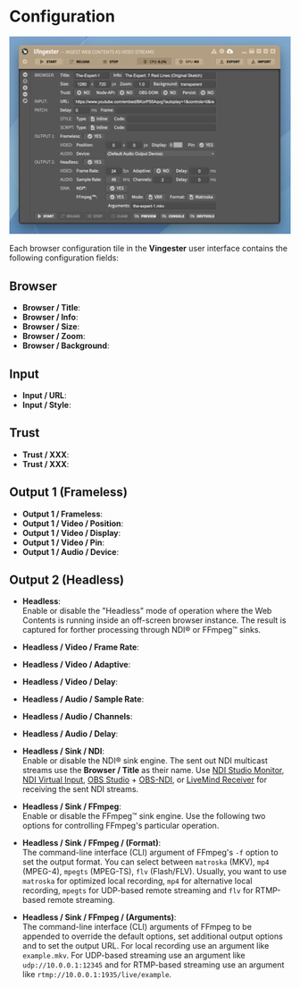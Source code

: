
Configuration
=============

![](_media/configuration.png)

Each browser configuration tile in the **Vingester** user interface contains the following
configuration fields:

Browser
-------

- **Browser / Title**:
- **Browser / Info**:
- **Browser / Size**:
- **Browser / Zoom**:
- **Browser / Background**:

Input
-----

- **Input / URL**:
- **Input / Style**:

Trust
-----

- **Trust / XXX**:
- **Trust / XXX**:

Output 1 (Frameless)
--------------------

- **Output 1 / Frameless**:
- **Output 1 / Video / Position**:
- **Output 1 / Video / Display**:
- **Output 1 / Video / Pin**:
- **Output 1 / Audio / Device**:

Output 2 (Headless)
-------------------

- **Headless**:<br/>
  Enable or disable the "Headless" mode of operation where the Web
  Contents is running inside an off-screen browser instance. The result
  is captured for forther processing through NDI&reg; or FFmpeg&trade;
  sinks.

- **Headless / Video / Frame Rate**:<br/>
- **Headless / Video / Adaptive**:<br/>
- **Headless / Video / Delay**:<br/>
- **Headless / Audio / Sample Rate**:<br/>
- **Headless / Audio / Channels**:<br/>
- **Headless / Audio / Delay**:<br/>

- **Headless / Sink / NDI**:<br/>
  Enable or disable the NDI&reg; sink engine. The sent out NDI
  multicast streams use the **Browser / Title** as their name. Use [NDI
  Studio Monitor](https://www.ndi.tv/tools/), [NDI Virtual Input](https://www.ndi.tv/tools/),
  [OBS Studio](https://obsproject.com) + [OBS-NDI](https://github.com/Palakis/obs-ndi/), or
  [LiveMind Receiver](https://livemind.tv/recorder) for receiving the sent NDI streams.

- **Headless / Sink / FFmpeg**:<br/>
  Enable or disable the FFmpeg&trade; sink engine.
  Use the following two options for controlling FFmpeg's particular operation.

- **Headless / Sink / FFmpeg / (Format)**:<br/>
  The command-line interface (CLI) argument of FFmpeg's `-f` option to
  set the output format. You can select between `matroska` (MKV), `mp4`
  (MPEG-4), `mpegts` (MPEG-TS), `flv` (Flash/FLV). Usually, you want to
  use `matroska` for optimized local recording, `mp4` for alternative
  local recording, `mpegts` for UDP-based remote streaming and `flv` for
  RTMP-based remote streaming.

- **Headless / Sink / FFmpeg / (Arguments)**:<br/>
  The command-line interface (CLI) arguments of FFmpeg to be appended to
  override the default options, set additional output options and to set
  the output URL. For local recording use an argument like `example.mkv`.
  For UDP-based streaming use an argument like `udp://10.0.0.1:12345`
  and for RTMP-based streaming use an argument like `rtmp://10.0.0.1:1935/live/example`.

